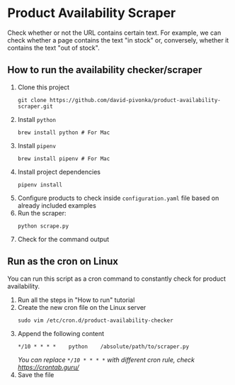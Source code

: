 # Product Availability Scraper
Check whether or not the URL contains certain text. For example, we can check whether a page contains the text "in stock" or, conversely, whether it contains the text "out of stock".

## How to run the availability checker/scraper
1. Clone this project
   ```shell
   git clone https://github.com/david-pivonka/product-availability-scraper.git
   ```
2. Install `python`
    ```shell
    brew install python # For Mac
    ``` 
3. Install `pipenv`
    ```shell
    brew install pipenv # For Mac
    ```
4. Install project dependencies 
    ```shell
    pipenv install
    ```
5. Configure products to check inside `configuration.yaml` file based on already included examples
6. Run the scraper:
    ```shell
    python scrape.py
    ```
7. Check for the command output

## Run as the cron on Linux
You can run this script as a cron command to constantly check for product availability.   
1. Run all the steps in "How to run" tutorial
2. Create the new cron file on the Linux server
   ```shell
   sudo vim /etc/cron.d/product-availability-checker
   ```
3. Append the following content
   ```text
   */10 * * * *    python    /absolute/path/to/scraper.py
   ```
   _You can replace `*/10 * * * *` with different cron rule, check https://crontab.guru/_
4. Save the file
